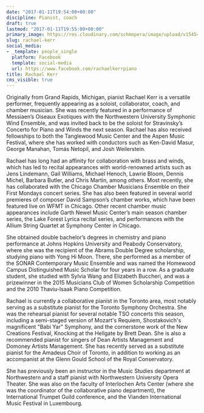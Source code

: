 ```yaml
---
date: "2017-01-11T19:54:00+00:00"
discipline: Pianist, coach
draft: true
lastmod: "2017-01-11T19:55:00+00:00"
primary_image: https://res.cloudinary.com/schmopera/image/upload/v1545409169/media/webhook-uploads/1484164441992/2017-01-11---Rachael-Kerr.jpg.jpg
slug: rachael-kerr
social_media:
- _template: people_single
  platform: Facebook
  template: social-media
  url: https://www.facebook.com/rachaelkerrpiano
title: Rachael Kerr
cms_visible: true
---
```


Originally from Grand Rapids, Michigan, pianist Rachael Kerr is a versatile performer, frequently appearing as a soloist, collaborator, coach, and chamber musician.  She was recently featured in a performance of Messiaen’s Oiseaux Exotiques with the Northwestern University Symphonic Wind Ensemble, and was invited back to be the soloist for Stravinsky’s Concerto for Piano and Winds the next season.   Rachael has also received fellowships to both the Tanglewood Music Center and the Aspen Music Festival, where she has worked with conductors such as Ken-David Masur, George Manahan, Tomás Netopil, and Josh Weilerstein.
 
Rachael has long had an affinity for collaboration with brass and winds, which has led to recital appearances with world-renowned artists such as Jens Lindemann, Gail Williams, Michael Henoch, Lawrie Bloom, Dennis Michel, Barbara Butler, and Chris Martin, among others.  Most recently, she has collaborated with the Chicago Chamber Musicians Ensemble on their First Mondays concert series.  She has also been featured in several world premieres of composer David Sampson’s chamber works, which have been featured live on WFMT in Chicago. Other recent chamber music appearances include Garth Newel Music Center’s main season chamber series, the Lake Forest Lyrica recital series, and performances with the Allium String Quartet at Symphony Center in Chicago. 
 
She obtained double bachelor’s degrees in chemistry and piano performance at Johns Hopkins University and Peabody Conservatory, where she was the recipient of the Abrams Double Degree scholarship, studying piano with Yong Hi Moon.  There, she performed as a member of the SONAR Contemporary Music Ensemble and was named the Homewood Campus Distinguished Music Scholar for four years in a row.  As a graduate student, she studied with Sylvia Wang and Elizabeth Buccheri, and was a prizewinner in the 2015 Musicians Club of Women Scholarship Competition and the 2010 Thaviu-Isaak Piano Competition. 
 
Rachael is currently a collaborative pianist in the Toronto area, most notably serving as a substitute pianist for the Toronto Symphony Orchestra.  She was the rehearsal pianist for several notable TSO concerts this season, including a semi-staged version of Mozart's Requiem, Shostakovich's magnificent "Babi Yar" Symphony, and the cornerstone work of the New Creations Festival, Knocking at the Hellgate by Brett Dean.  She is also a recommended pianist for singers of Dean Artists Management and Domoney Artists Management.   She has recently served as a substitute pianist for the Amadeus Choir of Toronto, in addition to working as an accompanist at the Glenn Gould School of the Royal Conservatory.
 
She has previously been an instructor in the Music Studies department at Northwestern and a staff pianist with Northwestern University Opera Theater.  She was also on the faculty of Interlochen Arts Center (where she was the coordinator of the collaborative piano department), the International Trumpet Guild conference, and the Vianden International Music Festival in Luxembourg.
